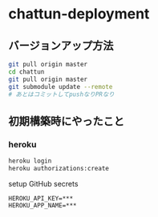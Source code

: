 # chattun-deployment

## バージョンアップ方法

```sh
git pull origin master
cd chattun
git pull origin master
git submodule update --remote
# あとはコミットしてpushなりPRなり
```

## 初期構築時にやったこと

### heroku

```sh
heroku login
heroku authorizations:create
```

setup GitHub secrets

```
HEROKU_API_KEY=***
HEROKU_APP_NAME=***
```
